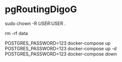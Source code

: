 # pgRoutingDigoG

sudo chown -R $USER:$USER .

rm -rf data

POSTGRES_PASSWORD=123 docker-compose up
POSTGRES_PASSWORD=123 docker-compose up -d
POSTGRES_PASSWORD=123 docker-compose down